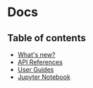 # Docs

## Table of contents

- [What's new?](./release-notes.md)
- [API References](./api-reference/README.md)
- [User Guides](./user-guides/README.md)
- [Jupyter Notebook](./keplergl-jupyter/README.md)
